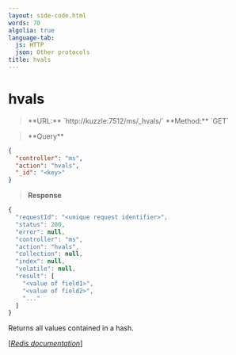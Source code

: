 ```yaml
---
layout: side-code.html
words: 70
algolia: true
language-tab:
  js: HTTP
  json: Other protocols
title: hvals
---
```


# hvals



<blockquote class="js">
<p>
**URL:** `http://kuzzle:7512/ms/_hvals/<key>`  
**Method:** `GET`
</p>
</blockquote>

<blockquote class="json">
<p>
**Query**
</p>
</blockquote>


```json
{
  "controller": "ms",
  "action": "hvals",
  "_id": "<key>"
}
```

>**Response**

```javascript
{
  "requestId": "<unique request identifier>",
  "status": 200,
  "error": null,
  "controller": "ms",
  "action": "hvals",
  "collection": null,
  "index": null,
  "volatile": null,
  "result": [
    "<value of field1>",
    "<value of field2>",
    "..."
  ]
}
```

Returns all values contained in a hash.

[[_Redis documentation_]](https://redis.io/commands/hvals)
